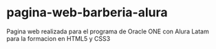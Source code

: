 # pagina-web-barberia-alura
Pagina web realizada para el programa de Oracle ONE con Alura Latam para la formacion en HTML5 y CSS3
